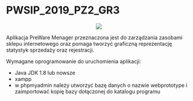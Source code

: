 # PWSIP_2019_PZ2_GR3

<p align="center"><img src="http://preware.cba.pl/AKGK240.jpg"></p>

Aplikacja PreWare Menager przeznaczona jest do zarządzania zasobami sklepu internetowego oraz pomaga tworzyć graficzną reprezentację statystyk sprzedaży oraz rejestracji.

Wymagane oprogramowanie do uruchomienia aplikacji:
- Java JDK 1.8 lub nowsze
- xampp
- w phpmyadmin należy utworzyć bazę danych o nazwie webprototype i zaimportować kopię bazy dołączonej do katalogu programu
